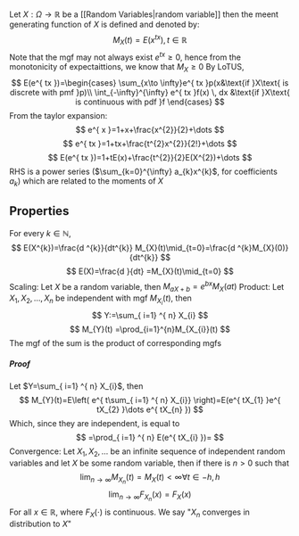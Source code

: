 Let $X:\Omega\to \mathbb{R}$ be a [[Random Variables|random variable]] then the meent generating function of $X$ is defined and denoted by:
$$
M_{X}(t)=E(x^{tx}),t\in \mathbb{R}
$$
Note that the mgf may not always exist
$e^{ tx }\geq 0$, hence from the monotonicity of expectaittions, we know that $M_{X}\geq 0$
By LoTUS,
$$
E(e^{ tx })=\begin{cases}
\sum_{x\to \infty}e^{ tx }p(x&\text{if }X\text{ is discrete with pmf }p)\\
\int_{-\infty}^{\infty} e^{ tx }f(x) \, dx &\text{if }X\text{ is continuous with pdf }f
\end{cases}
$$
From the taylor expansion:
$$
e^{ x }=1+x+\frac{x^{2}}{2}+\dots
$$
$$
e^{ tx }=1+tx+\frac{t^{2}x^{2}}{2!}+\dots 
$$
$$
 E(e^{ tx })=1+tE(x)+\frac{t^{2}}{2}E(X^{2})+\dots
$$
RHS is a power series ($\sum_{k=0}^{\infty} a_{k}x^{k}$, for coefficients $a_{k}$) which are related to the moments of $X$
## Properties
For every $k\in\mathbb{N}$,
$$
E(X^{k})=\frac{d ^{k}}{dt^{k}} M_{X}(t)\mid_{t=0}=\frac{d ^{k}M_{X}(0)}{dt^{k}} 
$$
$$
E(X)=\frac{d }{dt} =M_{X}(t)\mid_{t=0}
$$
Scaling:
Let $X$ be a random variable, then $M_{aX+b }=e^{ bx }M_{X}(at)$
Product:
Let $X_{1},X_{2},\dots,X_{n}$ be independent with mgf $M_{X_{i}}(t)$, then 
$$
Y:=\sum_{ i=1} ^{ n} X_{i}
$$
$$
 M_{Y}(t) =\prod_{i=1}^{n}M_{X_{i}}(t)
$$
The mgf of the sum is the product of corresponding mgfs
##### Proof
Let $Y=\sum_{ i=1} ^{ n} X_{i}$, then 
$$
M_{Y}(t)=E\left( e^{ t\sum_{ i=1} ^{ n}   X_{i}} \right)=E(e^{ tX_{1} }e^{ tX_{2} }\dots e^{ tX_{n} })
$$
Which, since they are independent, is equal to
$$
=\prod_{ i=1} ^{ n}  E(e^{ tX_{i} })=
$$
Convergence:
Let $X_{1},X_{2},\dots$ be an infinite sequence of independent random variables and let $X$ be some random variable, then if there is $n>0$ such that
$$
\lim_{ n \to \infty } M_{X_{n}}(t)=M_{X}(t)<\infty \forall t\in -h,h
$$
$$
\lim_{ n \to \infty } F_{X_{n}}(x)=F_{X}(x)
$$
For all $x\in\mathbb{R}$, where $F_{X}(\cdot)$ is continuous. We say "$X_{n}$ converges in distribution to $X$"
